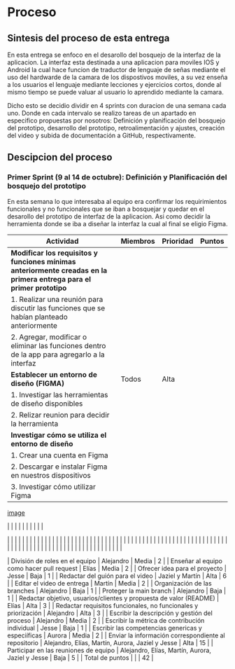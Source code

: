 # Proceso 
## Sintesis del proceso de esta entrega
En esta entrega se enfoco en el desarollo del bosquejo de la interfaz de la aplicacion. La interfaz esta destinada a una aplicacion para moviles IOS y Android la cual hace funcion de traductor de lenguaje de señas mediante el uso del hardwarde de la camara de los dispostivos moviles, 
a su vez enseña a los usuarios el lenguaje mediante lecciones y ejercicios cortos, donde al mismo tiempo se puede valuar al usuario lo aprendido mediante la camara.

Dicho esto se decidio dividir en 4 sprints con duracion de una semana cada uno. Donde en cada intervalo se realizo tareas de un apartado en especifico propuestas por nosotros: 
Definición y planificación del bosquejo del prototipo, desarrollo del prototipo, retroalimentación y ajustes, creación del video y subida de documentación a GitHub, respectivamente.

## Descipcion del proceso

### Primer Sprint (9 al 14 de octubre): Definición y Planificación del bosquejo del prototipo
En esta semana lo que interesaba al equipo era confirmar los requirimientos funcionales y no funcionales que se iban a bosquejar y quedar en el desarollo del prototipo de interfaz de la aplicacion. Asi como decidir la herramienta donde se iba a diseñar la interfaz la cual al final se eligio Figma.






| Actividad                                                                                                             | Miembros                                         | Prioridad | Puntos |
|-----------------------------------------------------------------------------------------------------------------------|--------------------------------------------------|-----------|--------|
| __Modificar los requisitos y funciones mínimas anteriormente creadas en la primera entrega para el primer prototipo__ |                                                  |           |        |
| 1. Realizar una reunión para discutir las funciones que se habían planteado anteriormente                             |                                                  |           |        |
| 2. Agregar, modificar o eliminar las funciones dentro de la app para agregarlo a la interfaz                          |                                                  |           |        |
| __Establecer un entorno de diseño (FIGMA)__                                                                           | Todos                                            | Alta      |        |
| 1. Investigar las herramientas de diseño disponibles                                                                  |                                                  |           |        |
| 2. Relizar reunion para decidir la herramienta                                                                        |                                                  |           |        |
| __Investigar cómo se utiliza el entorno de diseño__                                                                   |                                                  |           |        |
| 1. Crear una cuenta en Figma                                                                                          |                                                  |           |        |
| 2. Descargar e instalar Figma en nuestros dispositivos                                                                |                                                  |           |        |
| 3. Investigar cómo utilizar Figma                                                                                     |                                                  |           |        |

[image](https://alumnosuady-my.sharepoint.com/:i:/g/personal/a19203388_alumnos_uady_mx/ERgTt8D3D-BMiHGKehK2hCgBgZqvXXSbCnDLVH8XwiZkSA?e=tgYDfP)



|  |                                          |   |        |
|  |                                          |   |        |

|  |                                          |   |        |
|  |                                          |   |        |
|  |                                          |   |        |
|  |                                          |   |        |
|  |                                          |   |        |
|  |                                          |   |        |
|  |                                          |   |        |
|  |                                          |   |        |
|  |                                          |   |        |
|  |                                          |   |        |
|  |                                          |   |        |
|  |                                          |   |        |
|  |                                          |   |        |
|  |                                          |   |        |
|  |                                          |   |        |
|  |                                          |   |        |
|  |                                          |   |        |
|  |                                          |   |        |

| División de roles en el equipo                                      | Alejandro                                        | Media     | 2      |
| Enseñar al equipo como hacer pull  request                          | Elías                                            | Media     | 2      |
| Ofrecer idea para el proyecto                                       | Jesse                                            | Baja      | 1      |
| Redactar del guión para el video                                    | Jaziel y Martín                                  | Alta      | 6      |
| Editar el video de entrega                                          | Martín                                           | Media     | 2      |
| Organización de las branches                                        | Alejandro                                        | Baja      | 1      |
| Proteger la main branch                                             | Alejandro                                        | Baja      | 1      |
| Redactar objetivo, usuarios/clientes  y propuesta de valor (README) | Elías                                            | Alta      | 3      |
| Redactar requisitos funcionales, no funcionales y priorización      | Alejandro                                        | Alta      | 3      |
| Escribir la descripción y gestión del proceso                       | Alejandro                                        | Media     | 2      |
| Escribir la métrica de contribución individual                      | Jesse                                            | Baja      | 1      |
| Escribir las competencias genericas y especiíficas                  | Aurora                                           | Media     | 2      |
| Enviar la información correspondiente al repositorio                | Alejandro, Elías, Martín, Aurora, Jaziel y Jesse | Alta      | 15     |
| Participar en las reuniones de equipo                               | Alejandro, Elías, Martín, Aurora, Jaziel y Jesse | Baja      | 5      |
| Total de puntos                                                     |                                                  |           | 42     |
